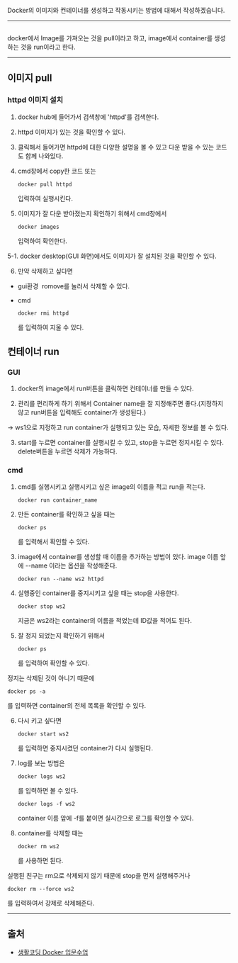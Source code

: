 <p><img alt="" src="https://velog.velcdn.com/images/ju_hyanghyang/post/abef75b9-bb7d-4d1b-9b80-a7f1925e23ff/image.png" /></p>
<p>Docker의 이미지와 컨테이너를 생성하고 작동시키는 방법에 대해서 작성하겠습니다.</p>
<hr />
<p><img alt="" src="https://velog.velcdn.com/images/ju_hyanghyang/post/ccee109a-f8bb-496c-9f3e-6f1ac4597e60/image.png" /></p>
<p>docker에서 Image를 가져오는 것을 pull이라고 하고, image에서 container를 생성하는 것을 run이라고 한다.</p>
<hr />
<h2 id="이미지-pull">이미지 pull</h2>
<h3 id="httpd-이미지-설치">httpd 이미지 설치</h3>
<ol>
<li><p>docker hub에 들어가서 검색창에 'httpd'를 검색한다.
<img alt="" src="https://velog.velcdn.com/images/ju_hyanghyang/post/48f2650c-316e-4122-b35b-ce9aa8f15eb5/image.png" /></p>
</li>
<li><p>httpd 이미지가 있는 것을 확인할 수 있다.
<img alt="" src="https://velog.velcdn.com/images/ju_hyanghyang/post/9ff8f9ce-06c9-47e6-b24d-f4dc18fc9f3c/image.png" /></p>
</li>
<li><p>클릭해서 들어가면 httpd에 대한 다양한 설명을 볼 수 있고 다운 받을 수 있는 코드도 함께 나와있다.
<img alt="" src="https://velog.velcdn.com/images/ju_hyanghyang/post/41444032-87ca-4ae1-be89-581161c915a6/image.png" /></p>
</li>
<li><p>cmd창에서 copy한 코드 또는</p>
<pre><code>docker pull httpd</code></pre><p>입력하여 실행시킨다.</p>
</li>
<li><p>이미지가 잘 다운 받아졌는지 확인하기 위해서 cmd창에서</p>
<pre><code>docker images</code></pre><p>입력하여 확인한다.
<img alt="" src="https://velog.velcdn.com/images/ju_hyanghyang/post/4529da5c-6ca3-49d0-b6ee-2a089fea5596/image.png" /></p>
</li>
</ol>
<p>5-1. docker desktop(GUI 화면)에서도 이미지가 잘 설치된 것을 확인할 수 있다.
<img alt="" src="https://velog.velcdn.com/images/ju_hyanghyang/post/9bf07e50-7a2e-4444-b09b-2b8b4be12ba3/image.png" /></p>
<ol start="6">
<li>만약 삭제하고 싶다면</li>
</ol>
<ul>
<li><p>gui환경
<img alt="" src="https://velog.velcdn.com/images/ju_hyanghyang/post/d5b74a91-2204-44db-b477-a5c6b51f474b/image.png" />
romove를 눌러서 삭제할 수 있다.</p>
</li>
<li><p>cmd</p>
<pre><code>docker rmi httpd</code></pre><p>를 입력하여 지울 수 있다.</p>
</li>
</ul>
<h2 id="컨테이너-run">컨테이너 run</h2>
<h3 id="gui">GUI</h3>
<ol>
<li><p>docker의 image에서 run버튼을 클릭하면 컨테이너를 만들 수 있다.
<img alt="" src="https://velog.velcdn.com/images/ju_hyanghyang/post/fce53ff7-9aa6-43d1-9df8-098301f675f5/image.png" /></p>
</li>
<li><p>관리를 편리하게 하기 위해서 Container name을 잘 지정해주면 좋다.(지정하지 않고 run버튼을 입력해도 container가 생성된다.) 
<img alt="" src="https://velog.velcdn.com/images/ju_hyanghyang/post/52a626ca-d0bf-498b-968d-227d8c01792b/image.png" /></p>
</li>
</ol>
<p>-&gt; ws1으로 지정하고 run
container가 실행되고 있는 모습, 자세한 정보를 볼 수 있다.</p>
<ol start="3">
<li>start를 누르면 container를 실행시킬 수 있고, stop을 누르면 정지시킬 수 있다.
delete버튼을 누르면 삭제가 가능하다.</li>
</ol>
<h3 id="cmd">cmd</h3>
<ol>
<li><p>cmd를 실행시키고 실행시키고 싶은 image의 이름을 적고 run을 적는다.</p>
<pre><code>docker run container_name</code></pre></li>
<li><p>만든 container를 확인하고 싶을 때는</p>
<pre><code>docker ps</code></pre><p>를 입력해서 확인할 수 있다.
<img alt="" src="https://velog.velcdn.com/images/ju_hyanghyang/post/a199db32-4f57-4ec1-b8d2-61e81bd42af7/image.png" /></p>
</li>
<li><p>image에서 container를 생성할 때 이름을 추가하는 방법이 있다.
image 이름 앞에 --name 이라는 옵션을 작성해준다.</p>
<pre><code>docker run --name ws2 httpd</code></pre></li>
<li><p>실행중인 container를 중지시키고 싶을 때는 stop을 사용한다.</p>
<pre><code>docker stop ws2</code></pre><p>지금은 ws2라는 container의 이름을 적었는데 ID값을 적어도 된다.</p>
</li>
<li><p>잘 정지 되었는지 확인하기 위해서</p>
<pre><code>docker ps</code></pre><p>를 입력하여 확인할 수 있다.</p>
</li>
</ol>
<p>정지는 삭제된 것이 아니기 때문에</p>
<pre><code>docker ps -a</code></pre><p>를 입력하면 container의 전체 목록을 확인할 수 있다.</p>
<ol start="6">
<li><p>다시 키고 싶다면</p>
<pre><code>docker start ws2</code></pre><p>를 입력하면 중지시켰던 container가 다시 실행된다.</p>
</li>
<li><p>log를 보는 방법은 </p>
<pre><code>docker logs ws2</code></pre><p>를 입력하면 볼 수 있다. </p>
<pre><code>docker logs -f ws2</code></pre><p>container 이름 앞에 -f를 붙이면 실시간으로 로그를 확인할 수 있다.</p>
</li>
</ol>
<ol start="8">
<li>container를 삭제할 때는<pre><code>docker rm ws2</code></pre>를 사용하면 된다.</li>
</ol>
<p>실행된 친구는 rm으로 삭제되지 않기 때문에 stop을 먼저 실행해주거나</p>
<pre><code>docker rm --force ws2</code></pre><p>를 입력하여서 강제로 삭제해준다.</p>
<hr />
<h2 id="출처">출처</h2>
<ul>
<li><a href="https://youtube.com/playlist?list=PLuHgQVnccGMDeMJsGq2O-55Ymtx0IdKWf&amp;feature=shared">생활코딩 Docker 입문수업</a></li>
</ul>